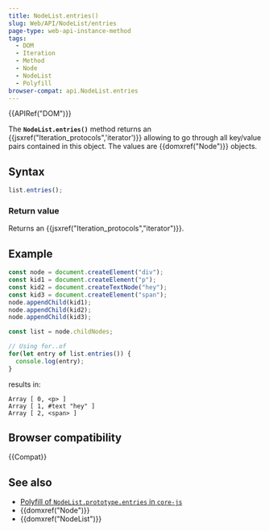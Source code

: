 ```yaml
---
title: NodeList.entries()
slug: Web/API/NodeList/entries
page-type: web-api-instance-method
tags:
  - DOM
  - Iteration
  - Method
  - Node
  - NodeList
  - Polyfill
browser-compat: api.NodeList.entries
---
```

{{APIRef("DOM")}}

The **`NodeList.entries()`** method returns an
{{jsxref("Iteration_protocols",'iterator')}} allowing to go through all key/value pairs
contained in this object. The values are {{domxref("Node")}} objects.

## Syntax

```js
list.entries();
```

### Return value

Returns an {{jsxref("Iteration_protocols","iterator")}}.

## Example

```js
const node = document.createElement("div");
const kid1 = document.createElement("p");
const kid2 = document.createTextNode("hey");
const kid3 = document.createElement("span");
node.appendChild(kid1);
node.appendChild(kid2);
node.appendChild(kid3);

const list = node.childNodes;

// Using for..of
for(let entry of list.entries()) {
  console.log(entry);
}
```

results in:

```
Array [ 0, <p> ]
Array [ 1, #text "hey" ]
Array [ 2, <span> ]
```

## Browser compatibility

{{Compat}}

## See also

- [Polyfill of `NodeList.prototype.entries` in `core-js`](https://github.com/zloirock/core-js#iterable-dom-collections)
- {{domxref("Node")}}
- {{domxref("NodeList")}}
